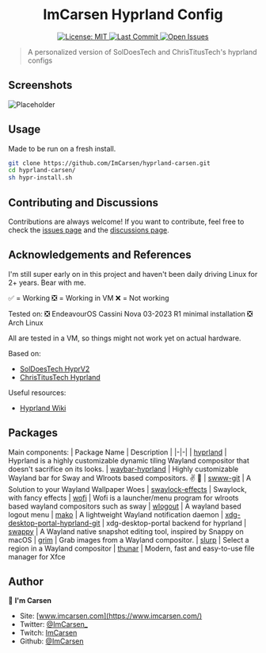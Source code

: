 <h1 align="center">ImCarsen Hyprland Config</h1>
<p align="center">
  <a href="https://choosealicense.com/licenses/mit/">
    <img alt="License: MIT" src="https://img.shields.io/github/license/ImCarsen/hyprland-carsen?style=for-the-badge" target="_blank" />
  </a>
  <a href="https://github.com/ImCarsen/hyprland-carsen/commits/master">
    <img alt="Last Commit" src="https://img.shields.io/github/last-commit/ImCarsen/hyprland-carsen?style=for-the-badge" target="_blank" />
  </a>
  <a href="https://github.com/ImCarsen/hyprland-carsen/issues">
    <img alt="Open Issues" src="https://img.shields.io/github/issues/ImCarsen/hyprland-carsen?style=for-the-badge" target="_blank" />
  </a>
</p>

> A personalized version of SolDoesTech and ChrisTitusTech's hyprland configs<br /> 


## Screenshots

![Placeholder]()


## Usage
Made to be run on a fresh install.
```bash
git clone https://github.com/ImCarsen/hyprland-carsen.git
cd hyprland-carsen/
sh hypr-install.sh
```

## Contributing and Discussions

Contributions are always welcome! If you want to contribute, feel free to check the [issues page](https://github.com/ImCarsen/hyprland-carsen/issues) and the [discussions page](https://github.com/ImCarsen/hyprland-carsen/issues).<br />


## Acknowledgements and References
I'm still super early on in this project and haven't been daily driving Linux for 2+ years. Bear with me.

✅ = Working
❎ = Working in VM
❌ = Not working

Tested on:
❎ EndeavourOS Cassini Nova 03-2023 R1 minimal installation 
❎ Arch Linux

All are tested in a VM, so things might not work yet on actual hardware.

Based on:
  - [SolDoesTech HyprV2](https://github.com/SolDoesTech/HyprV2)
  - [ChrisTitusTech Hyprland](https://github.com/ChrisTitusTech/hyprland-titus)

Useful resources:
  - [Hyprland Wiki](https://wiki.hyprland.org/)

## Packages

Main components:
| Package Name | Description |
|-|-|
| [hyprland](https://github.com/hyprwm/hyprland-wiki) | Hyprland is a highly customizable dynamic tiling Wayland compositor that doesn't sacrifice on its looks.
| [waybar-hyprland](https://github.com/Alexays/Waybar) | Highly customizable Wayland bar for Sway and Wlroots based compositors. ✌️ 🎉
| [swww-git](https://github.com/Horus645/swww) | A Solution to your Wayland Wallpaper Woes
| [swaylock-effects](https://github.com/jirutka/swaylock-effects) | Swaylock, with fancy effects
| [wofi](https://hg.sr.ht/~scoopta/wofi) | Wofi is a launcher/menu program for wlroots based wayland compositors such as sway
| [wlogout](https://github.com/ArtsyMacaw/wlogout) | A wayland based logout menu
| [mako](https://github.com/emersion/mako) | A lightweight Wayland notification daemon
| [xdg-desktop-portal-hyprland-git](https://github.com/hyprwm/xdg-desktop-portal-hyprland) | xdg-desktop-portal backend for hyprland
| [swappy](https://github.com/jtheoof/swappy) | A Wayland native snapshot editing tool, inspired by Snappy on macOS
| [grim](https://sr.ht/~emersion/grim/) | Grab images from a Wayland compositor.
| [slurp](https://github.com/emersion/slurp) | Select a region in a Wayland compositor
| [thunar](https://gitlab.xfce.org/xfce/thunar) | Modern, fast and easy-to-use file manager for Xfce

## Author

👤 **I'm Carsen**

- Site: [www.imcarsen.com](https://www.imcarsen.com/)
- Twitter: [@ImCarsen_](https://twitter.com/ImCarsen_)
- Twitch: [ImCarsen](https://www.twitch.tv/imcarsen)
- Github: [@ImCarsen](https://github.com/ImCarsen)

